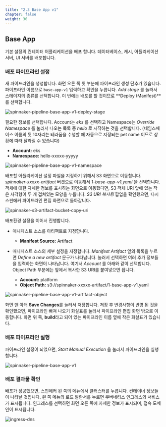 ```yaml
---
title: "2.3 Base App v1"
chapter: false
weight: 30
---
```


## Base App

기본 설정의 컨테이터 어플리케이션을 배포 합니다. 데이터베이스, 캐시, 어플리케이션 서버, UI 서버를 배포합니다.

### 배포 파이프라인 설정

새 파이프라인을 생성합니다. 화면 오른 쪽 윗 부분에 파이프라인 생성 단추가 있습니다. 파이프라인 이름으로 `base-app-v1` 입력하고 확인을 누릅니다. *Add stage* 를 눌러서 스테이지의 종류를 선택합니다. 이 번에는 배포를 할 것이므로 **Deploy (Manifest)**를 선택합니다.

![spinnaker-pipeline-base-app-v1-deploy-stage](/images/spinnaker/pipeline-base-app-v1-deploy-stage.png)

필요한 정보를 선택합니다. Account는 *eks* 를 선택하고 Namespace는 *Override Namespace* 를 눌러서 나오는 목록 중 *hello* 로 시작하는 것을 선택합니다. (네임스페이스 이름의 뒷 10자리는 테라폼을 수행할 때 자동으로 지정되는 pet name 이므로 상황에 따라 달라질 수 있습니다)

 - **Account:** eks
 - **Namespace:** hello-xxxxx-yyyyy

![spinnaker-pipeline-base-app-v1-namespace](/images/spinnaker/pipeline-base-app-v1-namespace.png)

배포할 어플리케이션 설정 파일을 지정하기 위해서 S3 화면으로 이동합니다. *spinnaker-xxxxx-artifact* 버켓으로 이동해서 *1-base-app-v1.yaml* 을 선택합니다. 객체에 대한 자세한 정보를 표시하는 화면으로 이동했다면, S3 객체 URI 앞에 있는 작은 사각형이 두 개 겹쳐있는 모양을 누릅니다. *S3 URI 복사됨* 팝업을 확인했으면, 다시 스핀에커 파이프라인 편집 화면으로 돌아갑니다.

![spinnaker-s3-artifact-bucket-copy-uri](/images/spinnaker/s3-artifact-bucket-copy-uri.png)

배포환경 설정을 이어서 진행합니다.

 + 매니페스트 소스를 아티팩트로 지정합니다.
   - **Manifest Source:** Artifact

 + 매니페스트 소스의 세부 설정을 지정합니다. *Manifest Artifact* 옆의 목록을 누르면 *Define a new artifact* 문구가 나타납니다. 눌러서 선택하면 여러 추가 정보들을 입력하는 화면이 나타납니다. 여기서 *Account* 를 아래와 같이 선택합니다. Object Path 부분에는 앞에서 복사한 S3 URI를 붙여넣으면 됩니다.
   - **Account:** platform
   - **Object Path:** s3://spinnaker-xxxxx-artifact/1-base-app-v1.yaml

![spinnaker-pipeline-base-app-v1-artifact-object](/images/spinnaker/pipeline-base-app-v1-artifact-object.png)

화면 맨 아래 **Save Changes**를 눌러서 저장합니다.
저장 후 변경사항이 반영 된 것을 확인했으면, 파이프라인 빠져 나오기 화살표를 눌러서 파이프라인 편집 화면 밖으로 이동합니다. 화면 위 쪽, **build**라고 되어 있는 파이프라인 이름 옆에 작은 화살표가 있습니다.

### 배포 파이프라인 실행

파이프라인 설정이 되었으면, *Start Manual Execution* 을 눌러서 파이프라인을 실행합니다.

![spinnaker-pipeline-base-app-v1](/images/spinnaker/pipeline-base-app-v1.png)

### 배포 결과물 확인

배포가 성공했으면, 스핀에커 왼 쪽의 메뉴에서 클러스터를 누릅니다. 컨테이너 정보들이 나타날 것입니다. 왼 쪽 메뉴의 로드 발란서를 누르면 쿠버네티스 인그레스와 서비스가 표시됩니다. 인그레스를 선택하면 화면 오른 쪽에 자세한 정보가 표시되며, 접속 도메인이 표시됩니다.

![ingress-dns](/images/spinnaker/ingress-dns.png)